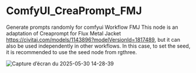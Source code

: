 # ComfyUI_CreaPrompt_FMJ
Generate prompts randomly for comfyui Workflow FMJ
This node is an adaptation of Creaprompt for Flux Metal Jacket https://civitai.com/models/1143896?modelVersionId=1817489, but it can also be used independently in other workflows. In this case, to set the seed, it is recommended to use the seed node from rgthree.

![Capture d’écran du 2025-05-30 14-28-39](https://github.com/user-attachments/assets/13cb2e59-600b-4513-abd5-bf52c2e7868e)

